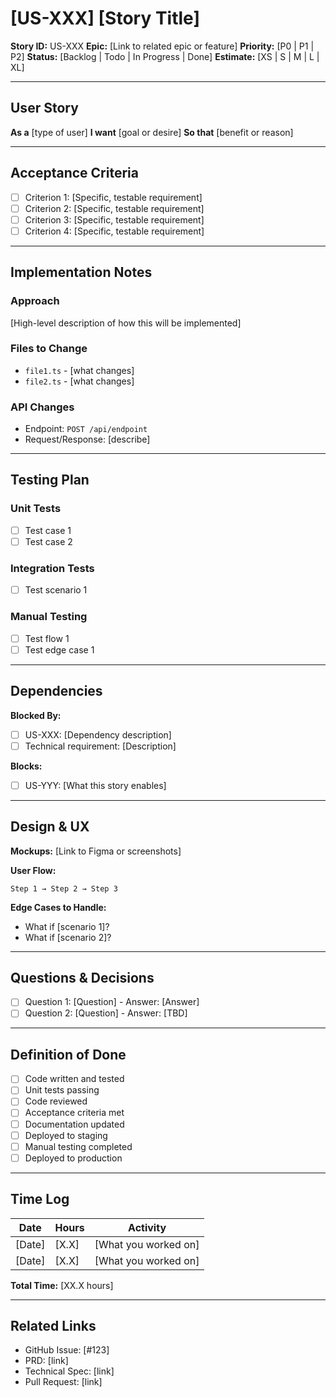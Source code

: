 # [US-XXX] [Story Title]

**Story ID:** US-XXX
**Epic:** [Link to related epic or feature]
**Priority:** [P0 | P1 | P2]
**Status:** [Backlog | Todo | In Progress | Done]
**Estimate:** [XS | S | M | L | XL]

---

## User Story

**As a** [type of user]
**I want** [goal or desire]
**So that** [benefit or reason]

---

## Acceptance Criteria

- [ ] Criterion 1: [Specific, testable requirement]
- [ ] Criterion 2: [Specific, testable requirement]
- [ ] Criterion 3: [Specific, testable requirement]
- [ ] Criterion 4: [Specific, testable requirement]

---

## Implementation Notes

### Approach
[High-level description of how this will be implemented]

### Files to Change
- `file1.ts` - [what changes]
- `file2.ts` - [what changes]

### API Changes
- Endpoint: `POST /api/endpoint`
- Request/Response: [describe]

---

## Testing Plan

### Unit Tests
- [ ] Test case 1
- [ ] Test case 2

### Integration Tests
- [ ] Test scenario 1

### Manual Testing
- [ ] Test flow 1
- [ ] Test edge case 1

---

## Dependencies

**Blocked By:**
- [ ] US-XXX: [Dependency description]
- [ ] Technical requirement: [Description]

**Blocks:**
- [ ] US-YYY: [What this story enables]

---

## Design & UX

**Mockups:** [Link to Figma or screenshots]

**User Flow:**
```
Step 1 → Step 2 → Step 3
```

**Edge Cases to Handle:**
- What if [scenario 1]?
- What if [scenario 2]?

---

## Questions & Decisions

- [ ] Question 1: [Question] - Answer: [Answer]
- [ ] Question 2: [Question] - Answer: [TBD]

---

## Definition of Done

- [ ] Code written and tested
- [ ] Unit tests passing
- [ ] Code reviewed
- [ ] Acceptance criteria met
- [ ] Documentation updated
- [ ] Deployed to staging
- [ ] Manual testing completed
- [ ] Deployed to production

---

## Time Log

| Date | Hours | Activity |
|------|-------|----------|
| [Date] | [X.X] | [What you worked on] |
| [Date] | [X.X] | [What you worked on] |

**Total Time:** [XX.X hours]

---

## Related Links

- GitHub Issue: [#123]
- PRD: [link]
- Technical Spec: [link]
- Pull Request: [link]
